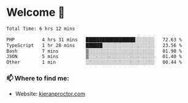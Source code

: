 # Welcome 🦘

<!--START_SECTION:waka-->

```txt
Total Time: 6 hrs 12 mins

PHP          4 hrs 31 mins   ██████████████████░░░░░░░   72.63 %
TypeScript   1 hr 28 mins    ██████░░░░░░░░░░░░░░░░░░░   23.56 %
Bash         7 mins          ▒░░░░░░░░░░░░░░░░░░░░░░░░   01.98 %
JSON         5 mins          ▒░░░░░░░░░░░░░░░░░░░░░░░░   01.40 %
Other        1 min           ░░░░░░░░░░░░░░░░░░░░░░░░░   00.44 %
```

<!--END_SECTION:waka-->

### 📫 Where to find me:

-   Website: [kieranproctor.com](https://kieranproctor.com/)

